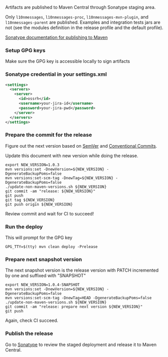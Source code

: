 Artifacts are published to Maven Central through Sonatype staging area.

Only `l10nmessages`, `l10nmessages-proc`, `l10nmessages-mvn-plugin`, and `l10nmessages-parent` are
published. Examples and integration tests jars are not (see the modules definition in the release
profile and the default profile).

[Sonatype documentation for publishing to Maven](https://central.sonatype.org/publish/publish-guide/)

### Setup GPG keys

Make sure the GPG key is accessible locally to sign artifacts

### Sonatype credential in your settings.xml

```xml title=~/.m2
<settings>
  <servers>
    <server>
      <id>ossrh</id>
      <username>your-jira-id</username>
      <password>your-jira-pwd</password>
    </server>
  </servers>
</settings>
```

### Prepare the commit for the release

Figure out the next version based on [SemVer](https://semver.org/)
and [Conventional Commits](https://www.conventionalcommits.org/en/v1.0.0/). 

Update this document with new version while doing the release.

```shell
export NEW_VERSION=1.0.3
mvn versions:set -DnewVersion=${NEW_VERSION} -DgenerateBackupPoms=false
mvn versions:set-scm-tag -DnewTag=${NEW_VERSION} -DgenerateBackupPoms=false
./update-non-maven-versions.sh ${NEW_VERSION}
git commit -am "release: ${NEW_VERSION}"
git push
git tag ${NEW_VERSION}
git push origin ${NEW_VERSION}
```

Review commit and wait for CI to succeed!

### Run the deploy

This will prompt for the GPG key

```shell
GPG_TTY=$(tty) mvn clean deploy -Prelease
```

### Prepare next snapshot version

The next snapshot version is the release version with PATCH incremented by one and suffixed
with "SNAPSHOT"

```shell
export NEW_VERSION=1.0.4-SNAPSHOT
mvn versions:set -DnewVersion=${NEW_VERSION} -DgenerateBackupPoms=false
mvn versions:set-scm-tag -DnewTag=HEAD -DgenerateBackupPoms=false
./update-non-maven-versions.sh ${NEW_VERSION}
git commit -am "release: prepare next version ${NEW_VERSION}"
git push
```

Again, check CI succeed.

### Publish the release

Go to [Sonatype](https://oss.sonatype.org/#stagingRepositories) to review the staged deployment and
release it to Maven Central.
